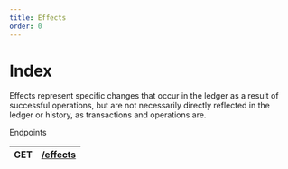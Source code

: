 ```yaml
---
title: Effects
order: 0
---
```


# Index

Effects represent specific changes that occur in the ledger as a result of successful operations, but are not necessarily directly reflected in the ledger or history, as transactions and operations are.



Endpoints

| GET | [/effects](https://developers.stellar.org/api/resources/effects/list/) |
| :--- | :--- |


